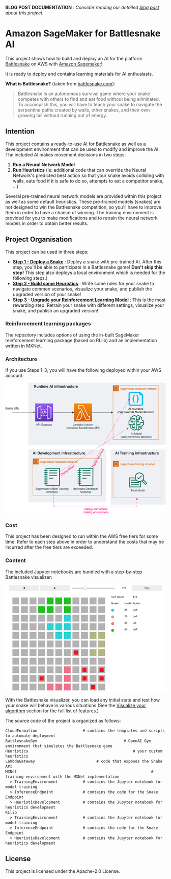 __BLOG POST DOCUMENTATION__ : _Consider reading our detailed [blog post](https://aws.amazon.com/blogs/machine-learning/building-an-ai-powered-battlesnake-with-reinforcement-learning-on-amazon-sagemaker/) about this project._

# Amazon SageMaker for Battlesnake AI

This project shows how to build and deploy an AI for the platform [Battlesnake](https://play.battlesnake.com/) on AWS with [Amazon Sagemaker](https://aws.amazon.com/sagemaker/)!

It is ready to deploy and contains learning materials for AI enthusiasts.

__What is Battlesnake?__ (taken from [battlesnake.com](https://docs.battlesnake.com/rules)):

> Battlesnake is an autonomous survival game where your snake competes with others to find and eat food without being eliminated. To accomplish this, you will have to teach your snake to navigate the serpentine paths created by walls, other snakes, and their own growing tail without running out of energy.

## Intention

This project contains a ready-to-use AI for Battlesnake as well as a development environment that can be used to modify and improve the AI.
The included AI makes movement decisions in two steps:

  1. __Run a Neural Network Model__ 
  2. __Run Heuristics__ (ie: additional code that can override the Neural Network's predicted best action so that your snake avoids colliding with walls, eats food if it is safe to do so, attempts to eat a competitor snake, ...)

Several pre-trained neural network models are provided within this project as well as some default heuristics. These pre-trained models (snakes) are not designed to win the Battlesnake competition, so you'll have to improve them in order to have a chance of winning. The training environment is provided for you to make modifications and to retrain the neural network models in order to obtain better results.

## Project Organisation

This project can be used in three steps:

- __[Step 1 - Deploy a Snake](Documentation/DeployTheAIEndpoint.md)__ : Deploy a snake with pre-trained AI. After this step, you'll be able to participate in a Battlesnake game! **Don't skip this step!** This step also deploys a local environment which is needed for the following steps.)
- __[Step 2 - Build some Heuristics](Documentation/UpdateHeuristicsAndDeploy.md)__ : Write some rules for your snake to navigate common scenarios, visualize your snake, and publish the upgraded version of your snake!
- __[Step 3 - Upgrade your Reinforcement Learning Model](Documentation/TrainModelAndDeploy.md)__ : This is the most rewarding step. Retrain your snake with different settings, visualize your snake, and publish an upgraded version!

### Reinforcement learning packages

The repository includes options of using the in-built SageMaker reinforcement learning package (based on RLlib) and an implementation written in MXNet.

### Architecture

If you use Steps 1-3, you will have the following deployed within your AWS account:

![General Architecture](Documentation/images/ArchitectureSagemakerBattlesnakeFull.png "General Architecture")

### Cost

This project has been designed to run within the AWS free tiers for some time.
Refer to each step above in order to understand the costs that may be incurred after the free tiers are exceeded.

### Content

The included Jupyter notebooks are bundled with a step-by-step Battlesnake visualizer:

![Battlesnake visualizer](Documentation/images/battlesnake-debugger.png "Battlesnake visualizer")

With the Battlesnake visualizer, you can load any initial state and test how your snake will behave in various situations (See the [Visualize your algorithm](Documentation/UpdateHeuristicsAndDeploy.md#visualizing-your-algorithm) section for the full list of features.)

The source code of the project is organized as follows:

```
CloudFormation                    # contains the templates and scripts to automate deployment
BattlesnakeGym										# OpenAI Gym environment that simulates the Battlesnake game
Heuristics												# your custom heuristics
LambdaGateway               			# code that exposes the Snake API
MXNet															# training environment with the MXNet implementation
  > TrainingEnvironment           # contains the Jupyter notebook for model training
  > InferenceEndpoint             # contains the code for the Snake Endpoint
  > HeuristicDevelopment          # contains the Jupyter notebook for heuristics development
RLlib			
  > TrainingEnvironment           # contains the Jupyter notebook for model training
  > InferenceEndpoint             # contains the code for the Snake Endpoint
  > HeuristicDevelopment          # contains the Jupyter notebook for heuristics development
```

## License

This project is licensed under the Apache-2.0 License.